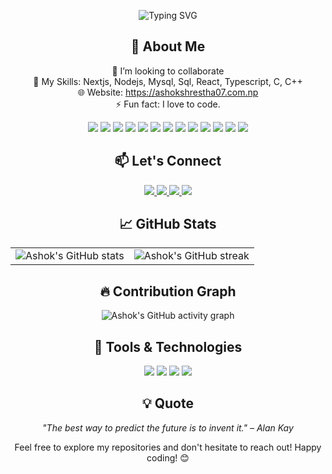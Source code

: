 

<!-- Animated Header -->
<p align="center">
  <img src="https://readme-typing-svg.herokuapp.com?font=Fira+Code&size=30&pause=1000&color=2E86AB&center=true&vCenter=true&width=600&lines=Hello%2C+I'm+Ashok+Shrestha!;A+Passionate+Learner+%F0%9F%92%AA;Data+Science+Enthusiast+%F0%9F%93%8A" alt="Typing SVG" />
</p>




<!-- About Me -->
<h2 align="center">🚀 About Me</h2>

<p align="center">
  👯 I’m looking to collaborate<br/>
<!--   🌱 I’m currently learning Data Science, Deep Learning<br/> -->
  💬 My Skills:  Nextjs, Nodejs, Mysql, Sql, React, Typescript, C, C++<br/>
<!--   📫 How to reach me: <a href="stha07ashok@gmail.com">stha07ashok@gmail.com</a><br/> -->
  🌐 Website: <a href="https://ashokshrestha07.com.np" target="_blank">https://ashokshrestha07.com.np</a><br/>
  ⚡ Fun fact: I love to code.
</p>

<p align="center">
  <img src="https://img.shields.io/badge/HTML5-E34F26?style=for-the-badge&logo=html5&logoColor=white" />
  <img src="https://img.shields.io/badge/CSS3-1572B6?style=for-the-badge&logo=css3&logoColor=white" />
  <img src="https://img.shields.io/badge/JavaScript-F7DF1E?style=for-the-badge&logo=javascript&logoColor=black" />
  <img src="https://img.shields.io/badge/React-61DAFB?style=for-the-badge&logo=react&logoColor=black" />
  <img src="https://img.shields.io/badge/MySQL-4479A1?style=for-the-badge&logo=mysql&logoColor=white" />
  <img src="https://img.shields.io/badge/C-00599C?style=for-the-badge&logo=c&logoColor=white" />
  <img src="https://img.shields.io/badge/C++-00599C?style=for-the-badge&logo=c%2B%2B&logoColor=white" />
  <img src="https://img.shields.io/badge/TypeScript-3178C6?style=for-the-badge&logo=typescript&logoColor=white" />
  <img src="https://img.shields.io/badge/Next.js-000000?style=for-the-badge&logo=next.js&logoColor=white" />
  <img src="https://img.shields.io/badge/Sequelize-52B0E7?style=for-the-badge&logo=sequelize&logoColor=white" />
  <img src="https://img.shields.io/badge/MongoDB-47A248?style=for-the-badge&logo=mongodb&logoColor=white" />
  <img src="https://img.shields.io/badge/Node.js-339933?style=for-the-badge&logo=node.js&logoColor=white" />

<img src="https://img.shields.io/badge/Express.js-000000?style=for-the-badge&logo=express&logoColor=white" />

</p>

<!-- Let's Connect -->
<h2 align="center">📫 Let's Connect</h2>

<p align="center">
  <a href="https://www.linkedin.com/in/ashok-shrestha-a295b3235/" target="_blank">
    <img src="https://img.shields.io/badge/LinkedIn-0077B5?style=for-the-badge&logo=linkedin&logoColor=white" />
  </a>
  <a href="https://www.facebook.com/ashokshrestha2003" target="_blank">
    <img src="https://img.shields.io/badge/Facebook-1877F2?style=for-the-badge&logo=facebook&logoColor=white" />
  </a>
  <a href="https://www.instagram.com/_stha07ashok_/" target="_blank">
    <img src="https://img.shields.io/badge/Instagram-E4405F?style=for-the-badge&logo=instagram&logoColor=white" />
  </a>
  <a href="mailto:ashokshrestha2003@gmail.com" target="_blank">
    <img src="https://img.shields.io/badge/Gmail-D14836?style=for-the-badge&logo=gmail&logoColor=white" />
  </a>
</p>

<!-- GitHub Stats -->
<h2 align="center">📈 GitHub Stats</h2>

<p align="center">
  <table>
    <tr>
      <td>
        <img src="https://github-readme-stats.vercel.app/api?username=ashokshrestha&show_icons=true&theme=radical" alt="Ashok's GitHub stats" />
      </td>
      <td>
        <img src="https://github-readme-streak-stats.herokuapp.com/?user=ashokshrestha&theme=radical" alt="Ashok's GitHub streak" />
      </td>
    </tr>
  </table>
</p>


<!-- Contribution Graph -->
<h2 align="center">🔥 Contribution Graph</h2>

<p align="center">
  <img src="https://github-readme-activity-graph.vercel.app/graph?username=ashokshrestha&theme=react-dark" alt="Ashok's GitHub activity graph" />
</p>

<!-- Tools & Technologies -->
<h2 align="center">🧰 Tools & Technologies</h2>

<p align="center">
  <img src="https://img.shields.io/badge/VS%20Code-007ACC?style=for-the-badge&logo=visual-studio-code&logoColor=white" />
  <img src="https://img.shields.io/badge/GitHub-181717?style=for-the-badge&logo=github&logoColor=white" />
  <img src="https://img.shields.io/badge/Docker-2496ED?style=for-the-badge&logo=docker&logoColor=white" />
  <img src="https://img.shields.io/badge/Postman-FF6C37?style=for-the-badge&logo=postman&logoColor=white" />
</p>

<!-- Quote -->
<h2 align="center">💡 Quote</h2>

<p align="center">
  <em>"The best way to predict the future is to invent it." – Alan Kay</em>
</p>

<!-- Footer -->
<p align="center">
  Feel free to explore my repositories and don't hesitate to reach out! Happy coding! 😊
</p>

